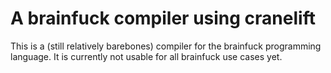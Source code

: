 # A brainfuck compiler using cranelift

This is a (still relatively barebones) compiler for the brainfuck programming language.
It is currently not usable for all brainfuck use cases yet.
